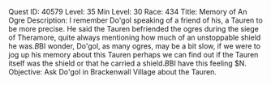 Quest ID: 40579
Level: 35
Min Level: 30
Race: 434
Title: Memory of An Ogre
Description: I remember Do'gol speaking of a friend of his, a Tauren to be more precise. He said the Tauren befriended the ogres during the siege of Theramore, quite always mentioning how much of an unstoppable shield he was.$B$BI wonder, Do'gol, as many ogres, may be a bit slow, if we were to jog up his memory about this Tauren perhaps we can find out if the Tauren itself was the shield or that he carried a shield.$B$BI have this feeling $N.
Objective: Ask Do'gol in Brackenwall Village about the Tauren.
